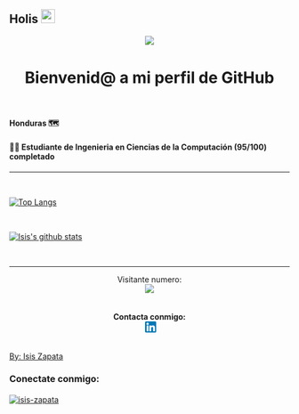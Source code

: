 ## Holis <img src="https://media.giphy.com/media/hvRJCLFzcasrR4ia7z/giphy.gif" width="25px" height="25px">
  
<div align="center"><img src="https://media.giphy.com/media/WUlplcMpOCEmTGBtBW/giphy.gif" width="200"></div>

<h1 align="center">Bienvenid@ a mi perfil de GitHub</h1>
<br>
 

#### Honduras 🗺
<!--### <div><p align="center"><a href="https://isinicolle.github.io/Portfolio/">Check my Portfolio page</a></p></div>-->

#### 👩‍💻 Estudiante de Ingenieria en Ciencias de la Computación (95/100) completado
______

<br>


[![Top Langs](https://github-readme-stats.vercel.app/api/top-langs/?username=isinicolle&layout=compact)](https://github.com/anuraghazra/github-readme-stats)

<br>

[![Isis's github stats](https://github-readme-stats.vercel.app/api?username=isinicolle&count_private=true&show_icons=true&theme=synthwave)](https://github.com/anuraghazra/github-readme-stats)

<br>

______
<p align="center"> 
  Visitante numero:  <br>
  <img src="https://profile-counter.glitch.me/isinicolle/count.svg" />
  <br>

</p>

<br>

<div align="center"> <strong>Contacta conmigo: </strong> <br>
 &nbsp;<a href="https://www.linkedin.com/in/isis-zapata/"><img src="images/linkedin-box-fill.png" width="20" height="20"></a></div>
<br>
<div class="badge-base LI-profile-badge" data-locale="es_ES" data-size="large" data-theme="dark" data-type="HORIZONTAL" data-vanity="isis-zapata" data-version="v1">
 <a class="badge-base__link LI-simple-link" href="https://hn.linkedin.com/in/isis-zapata?trk=profile-badge">

  By: Isis Zapata
 </a>
</div>


<h3 align="left">Conectate conmigo:</h3>
<p align="left">
<a href="https://www.linkedin.com/in/isis-zapata/" target="blank"><img align="center" src="https://raw.githubusercontent.com/rahuldkjain/github-profile-readme-generator/master/src/images/icons/Social/linked-in-alt.svg" alt="isis-zapata" height="30" width="40" /></a>
</p>


              
